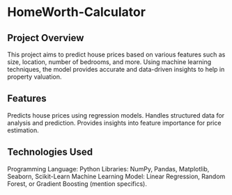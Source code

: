 # HomeWorth-Calculator
## Project Overview
This project aims to predict house prices based on various features such as size, location, number of bedrooms, and more. Using machine learning techniques, the model provides accurate and data-driven insights to help in property valuation.
## Features
Predicts house prices using regression models.
Handles structured data for analysis and prediction.
Provides insights into feature importance for price estimation.
## Technologies Used
Programming Language: Python
Libraries: NumPy, Pandas, Matplotlib, Seaborn, Scikit-Learn
Machine Learning Model: Linear Regression, Random Forest, or Gradient Boosting (mention specifics).

